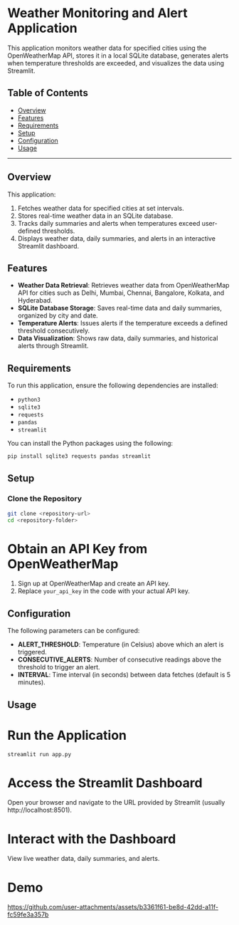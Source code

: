 # Weather Monitoring and Alert Application

This application monitors weather data for specified cities using the OpenWeatherMap API, stores it in a local SQLite database, generates alerts when temperature thresholds are exceeded, and visualizes the data using Streamlit.

## Table of Contents
- [Overview](#overview)
- [Features](#features)
- [Requirements](#requirements)
- [Setup](#setup)
- [Configuration](#configuration)
- [Usage](#usage)


---

## Overview

This application:
1. Fetches weather data for specified cities at set intervals.
2. Stores real-time weather data in an SQLite database.
3. Tracks daily summaries and alerts when temperatures exceed user-defined thresholds.
4. Displays weather data, daily summaries, and alerts in an interactive Streamlit dashboard.

## Features

- **Weather Data Retrieval**: Retrieves weather data from OpenWeatherMap API for cities such as Delhi, Mumbai, Chennai, Bangalore, Kolkata, and Hyderabad.
- **SQLite Database Storage**: Saves real-time data and daily summaries, organized by city and date.
- **Temperature Alerts**: Issues alerts if the temperature exceeds a defined threshold consecutively.
- **Data Visualization**: Shows raw data, daily summaries, and historical alerts through Streamlit.

## Requirements

To run this application, ensure the following dependencies are installed:
- `python3`
- `sqlite3`
- `requests`
- `pandas`
- `streamlit`

You can install the Python packages using the following:
```bash
pip install sqlite3 requests pandas streamlit
```
## Setup

### Clone the Repository
```bash
git clone <repository-url>
cd <repository-folder>
```
# Obtain an API Key from OpenWeatherMap
1. Sign up at OpenWeatherMap and create an API key.
2. Replace `your_api_key` in the code with your actual API key.

## Configuration
The following parameters can be configured:

- **ALERT_THRESHOLD**: Temperature (in Celsius) above which an alert is triggered.
- **CONSECUTIVE_ALERTS**: Number of consecutive readings above the threshold to trigger an alert.
- **INTERVAL**: Time interval (in seconds) between data fetches (default is 5 minutes).

## Usage

# Run the Application
```bash
streamlit run app.py
```
# Access the Streamlit Dashboard
Open your browser and navigate to the URL provided by Streamlit (usually http://localhost:8501).

# Interact with the Dashboard
View live weather data, daily summaries, and alerts.

# Demo
https://github.com/user-attachments/assets/b3361f61-be8d-42dd-a11f-fc59fe3a357b






